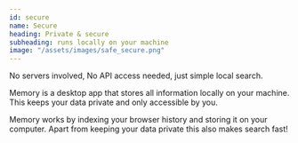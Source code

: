 ```yaml
---
id: secure
name: Secure
heading: Private & secure
subheading: runs locally on your machine 
image: "/assets/images/safe_secure.png"
---
```


No servers involved, No API access needed, just simple local search.

Memory is a desktop app that stores all information locally on your machine. This keeps your data private and only accessible by you.

Memory works by indexing your browser history and storing it on your computer. Apart from keeping your data  private this also makes search fast! 